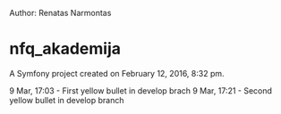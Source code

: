 Author: Renatas Narmontas

nfq_akademija
=============

A Symfony project created on February 12, 2016, 8:32 pm.



9 Mar, 17:03 - First yellow bullet in develop brach
9 Mar, 17:21 - Second yellow bullet in develop branch

